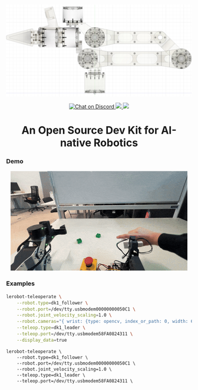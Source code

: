 
<p align="center">
    <img src="media/xray.jpg">
</p>
<p align="center">
    <a href="https://docs.robot-learning.co/">
        <img src="https://img.shields.io/badge/Documentation-📕-blue" alt="Chat on Discord">        
    </a><a href="https://discord.gg/PTZ3CN5WkJ">
        <img src="https://img.shields.io/discord/1409155673572249672?color=7289DA&label=Discord&logo=discord&logoColor=white">
    </a><a href="https://x.com/JannikGrothusen">
        <img src="https://img.shields.io/twitter/follow/Jannik?style=social">
    </a>
</p>

<h1 align="center">An Open Source Dev Kit for AI-native Robotics</h1>

### Demo
<p align="center">
    <img src="media/demo.gif">
</p>

### Examples
```bash
lerobot-teleoperate \
    --robot.type=dk1_follower \
    --robot.port=/dev/tty.usbmodem00000000050C1 \
    --robot.joint_velocity_scaling=1.0 \
    --robot.cameras="{ wrist: {type: opencv, index_or_path: 0, width: 640, height: 360, fps: 30}}" \
    --teleop.type=dk1_leader \
    --teleop.port=/dev/tty.usbmodem58FA0824311 \
    --display_data=true
```
```
lerobot-teleoperate \
    --robot.type=dk1_follower \
    --robot.port=/dev/tty.usbmodem00000000050C1 \
    --robot.joint_velocity_scaling=1.0 \
    --teleop.type=dk1_leader \
    --teleop.port=/dev/tty.usbmodem58FA0824311 \
```